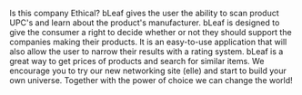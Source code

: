 Is this company Ethical? bLeaf gives the user the ability to scan product UPC's and learn about the product's manufacturer. bLeaf is designed to give the consumer a right to decide whether or not they should support the companies making their products. It is an easy-to-use application that will also allow the user to narrow their results with a rating system. bLeaf is a great way to get prices of products and search for similar items. We encourage you to try our new networking site (elle) and start to build your own universe. Together with the power of choice we can change the world!
